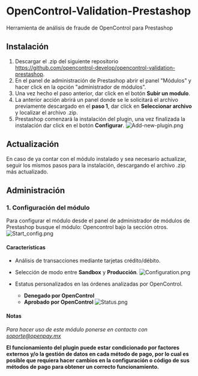 # OpenControl-Validation-Prestashop

Herramienta de análisis de fraude de OpenControl para Prestashop

## Instalación

1. Descargar el .zip del siguiente repositorio https://github.com/opencontrol-develop/opencontrol-validation-prestashop.
2. En el panel de administración de Prestashop abrir el panel "Módulos" y hacer click en la opción "administrador de módulos".
3. Una vez hecho el paso anterior, dar click en el botón **Subir un modulo**.
4. La anterior acción abrirá un panel donde se le solicitará el archivo previamente descargado en el **paso 1**, dar click en **Seleccionar archivo** y localizar el archivo .zip.
5. Prestashop comenzará la instalación del plugin, una vez finalizada la instalación dar click en el botón **Configurar**.
   ![Add-new-plugin.png](https://img.openpay.mx/plugins/opencontrol_prestashop_add_new_plugin_01.gif)

## Actualización
En caso de ya contar con el módulo instalado y sea necesario actualizar, seguir los mismos pasos para la instalación, descargando el archivo .zip más actualizado.

## Administración
### 1. Configuración del módulo

Para configurar el módulo desde el panel de administrador de módulos de Prestashop busque el módulo: Opencontrol bajo la sección otros.
![Start_config.png](https://img.openpay.mx/plugins/opencontrol_prestashop_startConfig.png)

#### Características
- Análisis de transacciones mediante tarjetas crédito/débito.
- Selección de modo entre **Sandbox** y **Producción**.
  ![Configuration.png](https://img.openpay.mx/plugins/opencontrol_prestashop_configuration.png)
  

- Estatus personalizados en las órdenes analizadas por OpenControl.
    - **Denegado por OpenControl**
    - **Aprobado por OpenControl**
      ![Status.png](https://img.openpay.mx/plugins/opencontrol_prestashop_status.png)

#### Notas
*Para hacer uso de este módulo ponerse en contacto con soporte@openpay.mx*

**El funcionamiento del plugin puede estar condicionado por factores externos y/o la gestión de datos en cada método de pago, por lo cual es posible que requiera hacer cambios en la configuración o código de sus métodos de pago para obtener un correcto funcionamiento.**